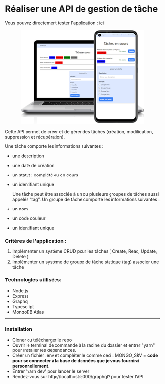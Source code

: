 # Réaliser une API de gestion de tâche

Vous pouvez directement tester l'application : [ ici](https://ubiquitous-meringue-e3582c.netlify.app/)

<p align="center">
<img src="https://github.com/CharonTom/my-website/blob/main/src/assets/img/task.png" alt="application sur pc et mobile" width="400"/>
</p>

Cette API permet de créer et de gérer des tâches (création, modification, suppression et récupération).

Une tâche comporte les informations suivantes :

- une description
- une date de création
- un statut : complété ou en cours
- un identifiant unique

  Une tâche peut être associée à un ou plusieurs groupes de tâches aussi appelés “tag”.
  Un groupe de tâche comporte les informations suivantes :

- un nom
- un code couleur
- un identifiant unique

### Critères de l'application :

1. Implémenter un système CRUD pour les tâches ( Create, Read, Update, Delete )
2. Implémenter un système de groupe de tâche statique (tag) associer une tâche

### Technologies utilisées:

- Node.js
- Express
- Graphql
- Typescript
- MongoDB Atlas

---

### Installation

- Cloner ou télécharger le repo
- Ouvrir le terminal de commande à la racine du dossier et entrer "yarn" pour installer les dépendances.
- Créer un fichier .env et compléter le comme ceci :
  MONGO_SRV = **code pour se connecter à la base de données que je vous fournirai personnellement.**
- Entrer 'yarn dev' pour lancer le server
- Rendez-vous sur http://localhost:5000/graphql? pour tester l'API
